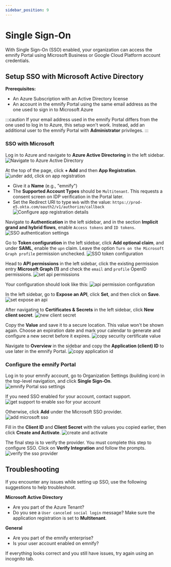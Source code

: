 ```yaml
---
sidebar_position: 9
---
```


# Single Sign-On

With Single Sign-On (SSO) enabled, your organization can access the emnify Portal using Microsoft Business or Google Cloud Platform account credentials.

## Setup SSO with Microsoft Active Directory

**Prerequisites:**

- An Azure Subscription with an Active Directory license
- An account in the emnify Portal using the same email address as the one used to sign in to Microsoft Azure

:::caution
If your email address used in the emnify Portal differs from the one used to log in to Azure, this setup won't work.
Instead, add an additional user to the emnify Portal with **Administrator** privileges.
:::

### SSO with Microsoft

Log in to Azure and navigate to **Azure Active Directoring** in the left sidebar.
![Navigate to Azure Active Directory](./assets/sso_azure_active_directory.png)

At the top of the page, click **+ Add** and then **App Registration**.
![under add, click on app registration](./assets/sso_app_registration_s2.png)

- Give it a **Name** (e.g., "emnify")
- The **Supported Account Types** should be `Multitenant`.
This requests a consent screen on IDP verification in the Portal later. 
- Set the Redirect URI to type `Web` with the value: `https://prod-e5.okta.com/oauth2/v1/authorize/callback`
![Configure app registration details](./assets/sso_app_registration_details_s3.png)
    

Navigate to **Authentication** in the left sidebar, and in the section **Implicit grand and hybrid flows**, enable `Access tokens` and `ID tokens`.
![SSO authentication settings](./assets/sso_authentication_settings_s4.png)

Go to **Token configuration** in the left sidebar, click **Add optional claim**, and under **SAML**, enable the `upn` claim.
Leave the option `Turn on the Microsoft Graph profile` permission unchecked.
![SSO token configuration](./assets/sso_token_configuration_s5.png)

Head to **API permissions** in the left sidebar, click the existing permission entry **Microsoft Graph (1)** and check the `email` and `profile` OpenID permissions.
![set api permissions](./assets/sso_api_permissions_s6.png)

Your configuration should look like this:
![api permission configuration](./assets/sso_api_permissions_s7.png)

In the left sidebar, go to **Expose an API**, click **Set**, and then click on **Save**.
![set expose an api](./assets/sso_expose_api_s8.png)

After navigating to **Certificates & Secrets** in the left sidebar, click **New client secret**.
![new client secret](./assets/sso_new_client_s10.png)

Copy the **Value** and save it to a secure location.
This value won't be shown again.
Choose an expiration date and mark your calendar to generate and configure a new secret before it expires.
![copy security certificate value](./assets/sso_new_client_s11.png)

Navigate to **Overview** in the sidebar and copy the **Application (client) ID** to use later in the emnify Portal.
![copy application id](./assets/sso_copy_application_id_s12.png)

### Configure the emnify Portal

Log in to your emnify account, go to Organization Settings (building icon) in the top-level navigation, and click **Single Sign-On**.
![emnify Portal sso settings](./assets/sso_org_settings_s13.png)

If you need SSO enabled for your account, contact support.
![get support to enable sso for your account](./assets/sso_get_support_s14.png)

Otherwise, click **Add** under the Microsoft SSO provider.
![add microsoft sso](./assets/sso_add_s15.png)

Fill in the **Client ID** and **Client Secret** with the values you copied earlier, then click **Create and Activate**.
![create and activate](./assets/sso_create_activate_s16.png)

The final step is to verify the provider.
You must complete this step to configure SSO.
Click on **Verify Integration** and follow the prompts.
![verify the sso provider](./assets/sso_verify_s17.png)

## Troubleshooting

If you encounter any issues while setting up SSO, use the following suggestions to help troubleshoot.

**Microsoft Active Directory**

- Are you part of the Azure Tenant?
- Do you see a `User canceled social login` message? Make sure the application registration is set to **Multitenant**.

**General**

- Are you part of the emnify enterprise?
- Is your user account enabled on emnify?

If everything looks correct and you still have issues, try again using an incognito tab.
